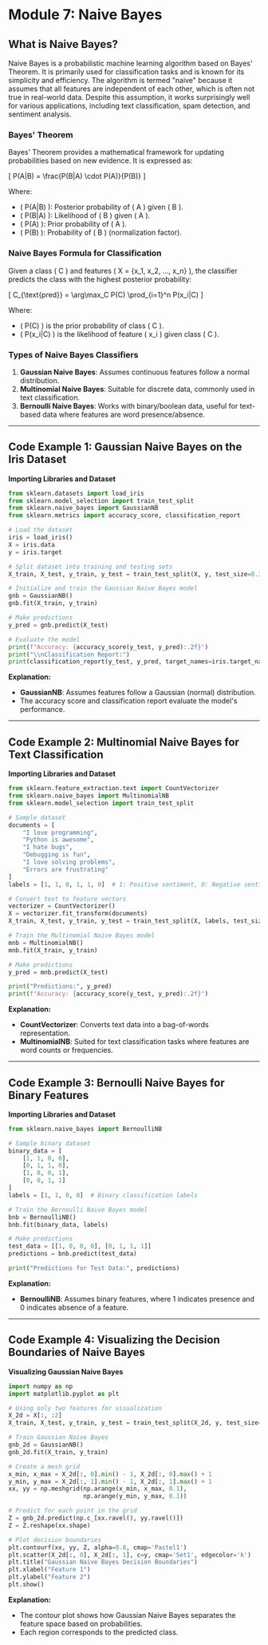 # Module 7: Naive Bayes

## What is Naive Bayes?

Naive Bayes is a probabilistic machine learning algorithm based on Bayes' Theorem. It is primarily used for classification tasks and is known for its simplicity and efficiency. The algorithm is termed "naive" because it assumes that all features are independent of each other, which is often not true in real-world data. Despite this assumption, it works surprisingly well for various applications, including text classification, spam detection, and sentiment analysis.

### Bayes' Theorem

Bayes' Theorem provides a mathematical framework for updating probabilities based on new evidence. It is expressed as:

\[
P(A|B) = \frac{P(B|A) \cdot P(A)}{P(B)}
\]

Where:

- \( P(A|B) \): Posterior probability of \( A \) given \( B \).
- \( P(B|A) \): Likelihood of \( B \) given \( A \).
- \( P(A) \): Prior probability of \( A \).
- \( P(B) \): Probability of \( B \) (normalization factor).

### Naive Bayes Formula for Classification

Given a class \( C \) and features \( X = \{x_1, x_2, ..., x_n\} \), the classifier predicts the class with the highest posterior probability:

\[
C_{\text{pred}} = \arg\max_C P(C) \prod_{i=1}^n P(x_i|C)
\]

Where:

- \( P(C) \) is the prior probability of class \( C \).
- \( P(x_i|C) \) is the likelihood of feature \( x_i \) given class \( C \).

### Types of Naive Bayes Classifiers

1. **Gaussian Naive Bayes**: Assumes continuous features follow a normal distribution.
2. **Multinomial Naive Bayes**: Suitable for discrete data, commonly used in text classification.
3. **Bernoulli Naive Bayes**: Works with binary/boolean data, useful for text-based data where features are word presence/absence.

---

## Code Example 1: Gaussian Naive Bayes on the Iris Dataset

**Importing Libraries and Dataset**

```python
from sklearn.datasets import load_iris
from sklearn.model_selection import train_test_split
from sklearn.naive_bayes import GaussianNB
from sklearn.metrics import accuracy_score, classification_report

# Load the dataset
iris = load_iris()
X = iris.data
y = iris.target

# Split dataset into training and testing sets
X_train, X_test, y_train, y_test = train_test_split(X, y, test_size=0.3, random_state=42)

# Initialize and train the Gaussian Naive Bayes model
gnb = GaussianNB()
gnb.fit(X_train, y_train)

# Make predictions
y_pred = gnb.predict(X_test)

# Evaluate the model
print(f"Accuracy: {accuracy_score(y_test, y_pred):.2f}")
print("\\nClassification Report:")
print(classification_report(y_test, y_pred, target_names=iris.target_names))

```

**Explanation:**

- **GaussianNB**: Assumes features follow a Gaussian (normal) distribution.
- The accuracy score and classification report evaluate the model's performance.

---

## Code Example 2: Multinomial Naive Bayes for Text Classification

**Importing Libraries and Dataset**

```python
from sklearn.feature_extraction.text import CountVectorizer
from sklearn.naive_bayes import MultinomialNB
from sklearn.model_selection import train_test_split

# Sample dataset
documents = [
    "I love programming",
    "Python is awesome",
    "I hate bugs",
    "Debugging is fun",
    "I love solving problems",
    "Errors are frustrating"
]
labels = [1, 1, 0, 1, 1, 0]  # 1: Positive sentiment, 0: Negative sentiment

# Convert text to feature vectors
vectorizer = CountVectorizer()
X = vectorizer.fit_transform(documents)
X_train, X_test, y_train, y_test = train_test_split(X, labels, test_size=0.3, random_state=42)

# Train the Multinomial Naive Bayes model
mnb = MultinomialNB()
mnb.fit(X_train, y_train)

# Make predictions
y_pred = mnb.predict(X_test)

print("Predictions:", y_pred)
print(f"Accuracy: {accuracy_score(y_test, y_pred):.2f}")

```

**Explanation:**

- **CountVectorizer**: Converts text data into a bag-of-words representation.
- **MultinomialNB**: Suited for text classification tasks where features are word counts or frequencies.

---

## Code Example 3: Bernoulli Naive Bayes for Binary Features

**Importing Libraries and Dataset**

```python
from sklearn.naive_bayes import BernoulliNB

# Sample binary dataset
binary_data = [
    [1, 1, 0, 0],
    [0, 1, 1, 0],
    [1, 0, 0, 1],
    [0, 0, 1, 1]
]
labels = [1, 1, 0, 0]  # Binary classification labels

# Train the Bernoulli Naive Bayes model
bnb = BernoulliNB()
bnb.fit(binary_data, labels)

# Make predictions
test_data = [[1, 0, 0, 0], [0, 1, 1, 1]]
predictions = bnb.predict(test_data)

print("Predictions for Test Data:", predictions)

```

**Explanation:**

- **BernoulliNB**: Assumes binary features, where 1 indicates presence and 0 indicates absence of a feature.

---

## Code Example 4: Visualizing the Decision Boundaries of Naive Bayes

**Visualizing Gaussian Naive Bayes**

```python
import numpy as np
import matplotlib.pyplot as plt

# Using only two features for visualization
X_2d = X[:, :2]
X_train, X_test, y_train, y_test = train_test_split(X_2d, y, test_size=0.3, random_state=42)

# Train Gaussian Naive Bayes
gnb_2d = GaussianNB()
gnb_2d.fit(X_train, y_train)

# Create a mesh grid
x_min, x_max = X_2d[:, 0].min() - 1, X_2d[:, 0].max() + 1
y_min, y_max = X_2d[:, 1].min() - 1, X_2d[:, 1].max() + 1
xx, yy = np.meshgrid(np.arange(x_min, x_max, 0.1),
                     np.arange(y_min, y_max, 0.1))

# Predict for each point in the grid
Z = gnb_2d.predict(np.c_[xx.ravel(), yy.ravel()])
Z = Z.reshape(xx.shape)

# Plot decision boundaries
plt.contourf(xx, yy, Z, alpha=0.8, cmap='Pastel1')
plt.scatter(X_2d[:, 0], X_2d[:, 1], c=y, cmap='Set1', edgecolor='k')
plt.title("Gaussian Naive Bayes Decision Boundaries")
plt.xlabel("Feature 1")
plt.ylabel("Feature 2")
plt.show()

```

**Explanation:**

- The contour plot shows how Gaussian Naive Bayes separates the feature space based on probabilities.
- Each region corresponds to the predicted class.